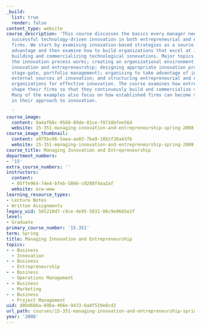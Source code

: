 ```yaml
---
_build:
  list: true
  render: false
content_type: website
course_description: 'This course discusses the basics every manager needs to organize
  successful technology-driven innovation in both entrepreneurial and established
  firms. We start by examining innovation-based strategies as a source of competitive
  advantage and then examine how to build organizations that excel at identifying,
  building and commercializing technological innovations. Major topics include how
  the innovation process works; creating an organizational environment that rewards
  innovation and entrepreneurship; designing appropriate innovation processes (e.g.
  stage-gate, portfolio management); organizing to take advantage of internal and
  external sources of innovation; and structuring entrepreneurial and established
  organizations for effective innovation. The course examines how entrepreneurs can
  shape their firms so that they continuously build and commercialize valuable innovations.
  Many of the examples also focus on how established firms can become more entrepreneurial
  in their approach to innovation.

  '
course_image:
  content: 9a4af68c-9568-89de-81ce-f0718bfee56d
  website: 15-351-managing-innovation-and-entrepreneurship-spring-2008
course_image_thumbnail:
  content: a975bc06-5aea-ae03-7ba9-18b1f20a43fb
  website: 15-351-managing-innovation-and-entrepreneurship-spring-2008
course_title: Managing Innovation and Entrepreneurship
department_numbers:
- '15'
extra_course_numbers: ''
instructors:
  content:
  - 05ffe964-74e4-bfeb-5866-c0208f4aa2af
  website: ocw-www
learning_resource_types:
- Lecture Notes
- Written Assignments
legacy_uid: 505210d7-c9ce-de95-5831-06c9e9685e2f
level:
- Graduate
primary_course_number: '15.351'
term: Spring
title: Managing Innovation and Entrepreneurship
topics:
- - Business
  - Innovation
- - Business
  - Entrepreneurship
- - Business
  - Operations Management
- - Business
  - Marketing
- - Business
  - Project Management
uid: d0bd686a-89ba-466e-9433-6a8f519e6cd2
url_path: courses/15-351-managing-innovation-and-entrepreneurship-spring-2008
year: '2008'
---
```

